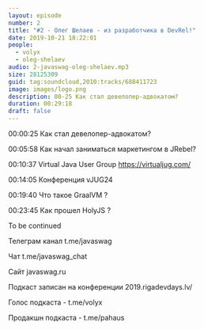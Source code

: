 ```yaml
---
layout: episode
number: 2
title: "#2 - Олег Шелаев - из разработчика в DevRel!"
date: 2019-10-21 18:22:01
people:
  - volyx
  - oleg-shelaev
audio: 2-javaswag-oleg-shelaev.mp3
size: 28125309
guid: tag:soundcloud,2010:tracks/688411723
image: images/logo.png
description: 00-25 Как стал девелопер-адвокатом?
duration: 00:29:18
draft: false
---
```


00:00:25 Как стал девелопер-адвокатом?

00:05:58 Как начал заниматься маркетингом в JRebel?

00:10:37 Virtual Java User Group https://virtualjug.com/

00:14:05 Конференция vJUG24

00:19:40 Что такое GraalVM ?

00:23:45 Как прошел HolyJS ?


To be continued

Телеграм канал t.me/javaswag

Чат t.me/javaswag_chat

Сайт javaswag.ru

Подкаст записан на конференции 2019.rigadevdays.lv/

Голос подкаста - t.me/volyx

Продакшн подкаста - t.me/pahaus